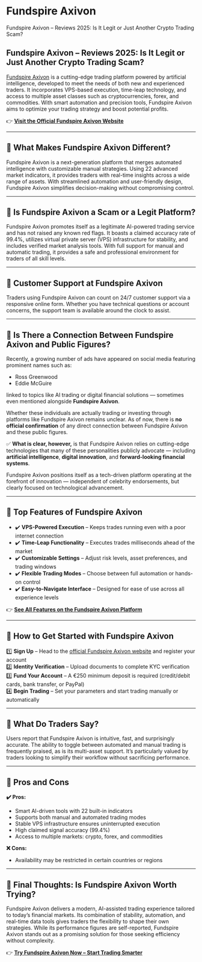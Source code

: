 # Fundspire Axivon
Fundspire Axivon – Reviews 2025: Is It Legit or Just Another Crypto Trading Scam?
## Fundspire Axivon – Reviews 2025: Is It Legit or Just Another Crypto Trading Scam?

[Fundspire Axivon](https://fundspireaxivon.com) is a cutting-edge trading platform powered by artificial intelligence, developed to meet the needs of both new and experienced traders. It incorporates VPS-based execution, time-leap technology, and access to multiple asset classes such as cryptocurrencies, forex, and commodities. With smart automation and precision tools, Fundspire Axivon aims to optimize your trading strategy and boost potential profits.

👉 **[Visit the Official Fundspire Axivon Website](https://fundspireaxivon.com)**

---

## 📌 What Makes Fundspire Axivon Different?

Fundspire Axivon is a next-generation platform that merges automated intelligence with customizable manual strategies. Using 22 advanced market indicators, it provides traders with real-time insights across a wide range of assets. With streamlined automation and user-friendly design, Fundspire Axivon simplifies decision-making without compromising control.

---

## 📌 Is Fundspire Axivon a Scam or a Legit Platform?

Fundspire Axivon promotes itself as a legitimate AI-powered trading service and has not raised any known red flags. It boasts a claimed accuracy rate of 99.4%, utilizes virtual private server (VPS) infrastructure for stability, and includes verified market analysis tools. With full support for manual and automatic trading, it provides a safe and professional environment for traders of all skill levels.

---

## 📌 Customer Support at Fundspire Axivon

Traders using Fundspire Axivon can count on 24/7 customer support via a responsive online form. Whether you have technical questions or account concerns, the support team is available around the clock to assist.

---

## 📌 Is There a Connection Between Fundspire Axivon and Public Figures?

Recently, a growing number of ads have appeared on social media featuring prominent names such as:

- Ross Greenwood
- Eddie McGuire

linked to topics like AI trading or digital financial solutions — sometimes even mentioned alongside **Fundspire Axivon**.

Whether these individuals are actually trading or investing through platforms like Fundspire Axivon remains unclear. As of now, there is **no official confirmation** of any direct connection between Fundspire Axivon and these public figures.

✅ **What is clear, however,** is that Fundspire Axivon relies on cutting-edge technologies that many of these personalities publicly advocate — including **artificial intelligence**, **digital innovation**, and **forward-looking financial systems**.

Fundspire Axivon positions itself as a tech-driven platform operating at the forefront of innovation — independent of celebrity endorsements, but clearly focused on technological advancement.

---


## 📌 Top Features of Fundspire Axivon

- ✔️ **VPS-Powered Execution** – Keeps trades running even with a poor internet connection  
- ✔️ **Time-Leap Functionality** – Executes trades milliseconds ahead of the market  
- ✔️ **Customizable Settings** – Adjust risk levels, asset preferences, and trading windows  
- ✔️ **Flexible Trading Modes** – Choose between full automation or hands-on control  
- ✔️ **Easy-to-Navigate Interface** – Designed for ease of use across all experience levels  

👉 **[See All Features on the Fundspire Axivon Platform](https://fundspireaxivon.com)**

---

## 📌 How to Get Started with Fundspire Axivon

1️⃣ **Sign Up** – Head to the [official Fundspire Axivon website](https://fundspireaxivon.com) and register your account  
2️⃣ **Identity Verification** – Upload documents to complete KYC verification  
3️⃣ **Fund Your Account** – A €250 minimum deposit is required (credit/debit cards, bank transfer, or PayPal)  
4️⃣ **Begin Trading** – Set your parameters and start trading manually or automatically

---

## 📌 What Do Traders Say?

Users report that Fundspire Axivon is intuitive, fast, and surprisingly accurate. The ability to toggle between automated and manual trading is frequently praised, as is its multi-asset support. It’s particularly valued by traders looking to simplify their workflow without sacrificing performance.

---

## 📌 Pros and Cons

**✔️ Pros:**
- Smart AI-driven tools with 22 built-in indicators  
- Supports both manual and automated trading modes  
- Stable VPS infrastructure ensures uninterrupted execution  
- High claimed signal accuracy (99.4%)  
- Access to multiple markets: crypto, forex, and commodities  

**❌ Cons:**
- Availability may be restricted in certain countries or regions

---

## 📌 Final Thoughts: Is Fundspire Axivon Worth Trying?

Fundspire Axivon delivers a modern, AI-assisted trading experience tailored to today’s financial markets. Its combination of stability, automation, and real-time data tools gives traders the flexibility to shape their own strategies. While its performance figures are self-reported, Fundspire Axivon stands out as a promising solution for those seeking efficiency without complexity.

👉 **[Try Fundspire Axivon Now – Start Trading Smarter](https://fundspireaxivon.com)**

